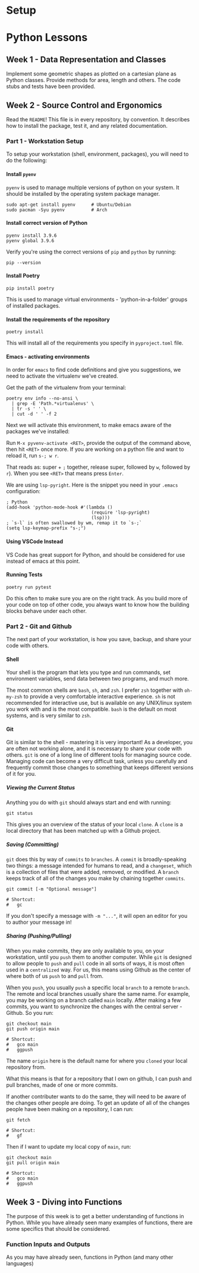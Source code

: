 # Setup

# Python Lessons

## Week 1 - Data Representation and Classes

Implement some geometric shapes as plotted on a cartesian plane as
Python classes. Provide methods for area, length and others. The code
stubs and tests have been provided.

## Week 2 - Source Control and Ergonomics

Read the `README`! This file is in every repository, by convention. It
describes how to install the package, test it, and any related
documentation.

### Part 1 - Workstation Setup

To setup your workstation (shell, environment, packages), you will need
to do the following:

#### Install `pyenv`

`pyenv` is used to manage multiple versions of python on your system. It
should be installed by the operating system package manager.

```
sudo apt-get install pyenv      # Ubuntu/Debian
sudo pacman -Syu pyenv          # Arch
```

#### Install correct version of Python

```
pyenv install 3.9.6
pyenv global 3.9.6
```

Verify you're using the correct versions of `pip` and `python` by
running:

```
pip --version
```

#### Install Poetry

```
pip install poetry
```

This is used to manage virtual environments - 'python-in-a-folder'
groups of installed packages.

#### Install the requirements of the repository

```
poetry install
```

This will install all of the requirements you specify in
`pyproject.toml` file.

#### Emacs - activating environments

In order for `emacs` to find code definitions and give you
suggestions, we need to activate the virtualenv we've created.

Get the path of the virtualenv from your terminal:

```
poetry env info --no-ansi \
  | grep -E 'Path.*virtualenvs' \
  | tr -s ' ' \
  | cut -d ' ' -f 2
```

Next we will activate this environment, to make emacs aware of the
packages we've installed:

Run `M-x pyvenv-activate <RET>`, provide the output of the command
above, then hit `<RET>` once more. If you are working on a python file
and want to reload it, run `s-; w r`.

That reads as: super + `;` together, release super, followed by `w`,
followed by `r`). When you see `<RET>` that means press `Enter`.

We are using `lsp-pyright`. Here is the snippet you need in your
`.emacs` configuration:

```
; Python
(add-hook 'python-mode-hook #'(lambda ()
                                (require 'lsp-pyright)
                                (lsp)))
; `s-l` is often swallowed by wm, remap it to `s-;`
(setq lsp-keymap-prefix "s-;")
```

#### Using VSCode Instead

VS Code has great support for Python, and should be considered for use
instead of emacs at this point.

#### Running Tests

```
poetry run pytest
```

Do this often to make sure you are on the right track. As you build more
of your code on top of other code, you always want to know how the
building blocks behave under each other.

### Part 2 - Git and Github

The next part of your workstation, is how you save, backup, and share
your code with others.

#### Shell

Your shell is the program that lets you type and run commands, set
environment variables, send data between two programs, and much
more.

The most common shells are `bash`, `sh`, and `zsh`. I prefer `zsh`
together with `oh-my-zsh` to provide a very comfortable interactive
experience. `sh` is not recommended for interactive use, but is
available on any UNIX/linux system you work with and is the most
compatible. `bash` is the default on most systems, and is very similar
to `zsh`.

#### Git

Git is similar to the shell - mastering it is very important! As a
developer, you are often not working alone, and it is necessary to share
your code with others. `git` is one of a long line of different tools
for managing source code. Managing code can become a very difficult
task, unless you carefully and frequently commit those changes to
something that keeps different versions of it for you.

##### Viewing the Current Status

Anything you do with `git` should always start and end with running:

```
git status
```

This gives you an overview of the status of your local `clone`. A
`clone` is a local directory that has been matched up with a Github
project.

##### Saving (Committing)

`git` does this by way of `commits` to `branches`. A `commit` is
broadly-speaking two things: a message intended for humans to read, and
a `changeset`, which is a collection of files that were added, removed,
or modified. A `branch` keeps track of all of the changes you make by
chaining together `commits`.

```
git commit [-m "Optional message"]

# Shortcut:
#   gc
```

If you don't specify a message with `-m "..."`, it will open an editor
for you to author your message in!

##### Sharing (Pushing/Pulling)

When you make commits, they are only available to you, on your
workstation, until you `push` them to another computer. While `git` is
designed to allow people to `push` and `pull` code in all sorts of ways,
it is most often used in a `centralized` way. For us, this means using
Github as the center of where both of us `push` to and `pull` from.

When you `push`, you usually `push` a specific local `branch` to a
remote `branch`. The remote and local branches usually share the same
name. For example, you may be working on a branch called `main`
locally. After making a few commits, you want to synchronize the changes
with the central server - Github. So you run:

```
git checkout main
git push origin main

# Shortcut:
#   gco main
#   ggpush
```

The name `origin` here is the default name for where you `cloned` your
local repository from.

What this means is that for a repository that I own on github, I can
push and pull branches, made of one or more commits.

If another contributer wants to do the same, they will need to be aware
of the changes other people are doing. To get an update of all of the
changes people have been making on a repository, I can run:

```
git fetch

# Shortcut:
#   gf
```

Then if I want to update my local copy of `main`, run:

```
git checkout main
git pull origin main

# Shortcut:
#   gco main
#   ggpush
```

## Week 3 - Diving into Functions

The purpose of this week is to get a better understanding of functions
in Python. While you have already seen many examples of functions, there
are some specifics that should be considered.

### Function Inputs and Outputs

As you may have already seen, functions in Python (and many other
languages)
